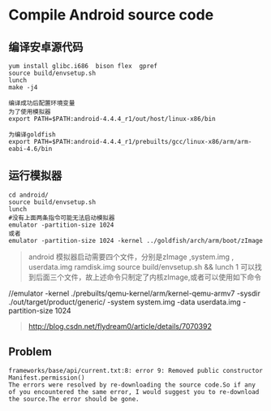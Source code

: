# Compile Android source code
## 编译安卓源代码
```
yum install glibc.i686  bison flex  gpref
source build/envsetup.sh
lunch 
make -j4

编译成功后配置环境变量 
为了使用模拟器
export PATH=$PATH:android-4.4.4_r1/out/host/linux-x86/bin

为编译goldfish
export PATH=$PATH:android-4.4.4_r1/prebuilts/gcc/linux-x86/arm/arm-eabi-4.6/bin

```

## 运行模拟器
```
cd android/
source build/envsetup.sh
lunch
#没有上面两条指令可能无法启动模拟器
emulator -partition-size 1024 
或者
emulator -partition-size 1024 -kernel ../goldfish/arch/arm/boot/zImage
```
> android 模拟器启动需要四个文件，分别是zImage ,system.img , userdata.img ramdisk.img
    source build/envsetup.sh  && lunch 1 可以找到后面三个文件，故上述命令只制定了内核zImage,或者可以使用如下命令


//emulator -kernel  ./prebuilts/qemu-kernel/arm/kernel-qemu-armv7  -sysdir ./out/target/product/generic/ -system system.img -data userdata.img  -partition-size 1024

> http://blog.csdn.net/flydream0/article/details/7070392


## Problem
```
frameworks/base/api/current.txt:8: error 9: Removed public constructor Manifest.permission()
The errors were resolved by re-downloading the source code.So if any of you encountered the same error, I would suggest you to re-download the source.The error should be gone.
```
